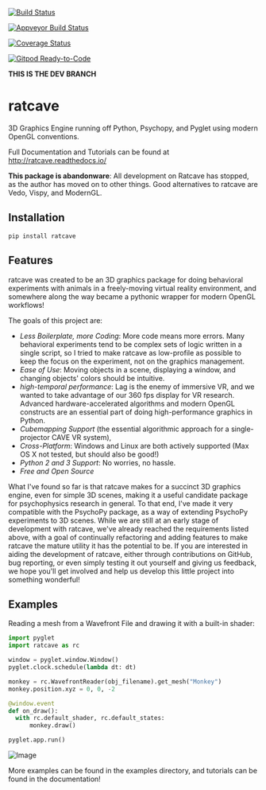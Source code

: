 [![Build Status](https://travis-ci.org/ratcave/ratcave.svg?branch=master)](https://travis-ci.org/ratcave/ratcave)

[![Appveyor Build Status](https://ci.appveyor.com/api/projects/status/github/ratcave/ratcave?branch=master&svg=true)](https://ci.appveyor.com/project/neuroneuro15/ratcave)

[![Coverage Status](https://coveralls.io/repos/github/ratcave/ratcave/badge.svg?branch=master)](https://coveralls.io/github/ratcave/ratcave?branch=master)

[![Gitpod Ready-to-Code](https://img.shields.io/badge/Gitpod-ready--to--code-blue?logo=gitpod)](https://gitpod.io/#https://github.com/ratcave/ratcave/-/tree/dev)

**THIS IS THE DEV BRANCH**

# ratcave
3D Graphics Engine running off Python, Psychopy, and Pyglet using modern OpenGL conventions.

Full Documentation and Tutorials can be found at http://ratcave.readthedocs.io/

**This package is abandonware**: All development on Ratcave has stopped, as the author has moved on to other things.  Good alternatives to ratcave are Vedo, Vispy, and ModernGL.


## Installation
```
pip install ratcave
```

## Features

ratcave was created to be an 3D graphics package for doing behavioral experiments with animals in a freely-moving virtual 
reality environment, and somewhere along the way became a pythonic wrapper for modern OpenGL workflows!

The goals of this project are:

  - *Less Boilerplate, more Coding*: More code means more errors.  Many behavioral experiments tend to be complex sets of logic written in a single script, so I tried to make ratcave as low-profile as possible to keep the focus on the experiment, not on the graphics management.
  - *Ease of Use*: Moving objects in a scene, displaying a window, and changing objects' colors should be intuitive.
  - *high-temporal performance*: Lag is the enemy of immersive VR, and we wanted to take advantage of our 360 fps display for VR research.  Advanced hardware-accelerated algorithms and modern OpenGL constructs are an essential part of doing high-performance graphics in Python.
  - *Cubemapping Support* (the essential algorithmic approach for a single-projector CAVE VR system),
  - *Cross-Platform*: Windows and Linux are both actively supported (Max OS X not tested, but should also be good!)
  - *Python 2 and 3 Support*: No worries, no hassle.
  - *Free and Open Source*


What I've found so far is that ratcave makes for a succinct 3D graphics engine, even for simple 3D scenes, making it a useful candidate package for psychophysics research in general.
To that end, I've made it very compatible with the PsychoPy package, as a way of extending PsychoPy experiments to 3D scenes.
While we are still at an early stage of development with ratcave, we've already reached the requirements listed above, with a goal of continually refactoring and adding features to make ratcave the mature utility it has the potential to be.  If you are interested in aiding the development of ratcave, either through contributions on GitHub, bug reporting, or even simply testing it out yourself and giving us feedback, we hope you'll get involved and help us develop this little project into something wonderful!

## Examples

Reading a mesh from a Wavefront File and drawing it with a built-in shader:

```python
import pyglet
import ratcave as rc

window = pyglet.window.Window()
pyglet.clock.schedule(lambda dt: dt)

monkey = rc.WavefrontReader(obj_filename).get_mesh("Monkey")
monkey.position.xyz = 0, 0, -2

@window.event
def on_draw():
  with rc.default_shader, rc.default_states:
      monkey.draw()

pyglet.app.run()
```

![Image](./docs/_static/tut1_gray_monkey.png)

More examples can be found in the examples directory, and tutorials can be found in the documentation!

